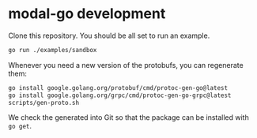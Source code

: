 # modal-go development

Clone this repository. You should be all set to run an example.

```bash
go run ./examples/sandbox
```

Whenever you need a new version of the protobufs, you can regenerate them:

```bash
go install google.golang.org/protobuf/cmd/protoc-gen-go@latest
go install google.golang.org/grpc/cmd/protoc-gen-go-grpc@latest
scripts/gen-proto.sh
```

We check the generated into Git so that the package can be installed with `go get`.
